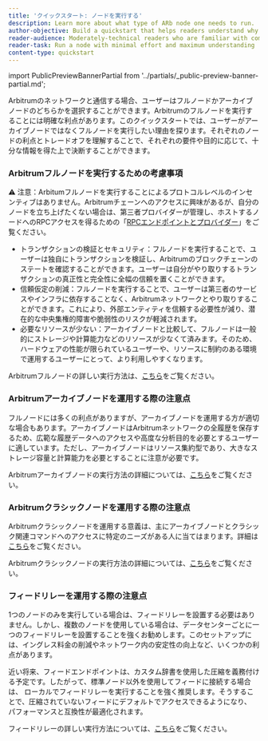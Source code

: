 ```yaml
---
title: 'クイックスタート: ノードを実行する'
description: Learn more about what type of ARb node one needs to run.
author-objective: Build a quickstart that helps readers understand why they might want to run a specific type of an Arbitrum node.
reader-audience: Moderately-technical readers who are familiar with command lines, but not Ethereum / Arbitrum infrastructure
reader-task: Run a node with minimal effort and maximum understanding
content-type: quickstart
---
```


import PublicPreviewBannerPartial from '../partials/_public-preview-banner-partial.md';

<PublicPreviewBannerPartial />

Arbitrumのネットワークと通信する場合、ユーザーはフルノードかアーカイブノードのどちらかを選択することができます。Arbitrumのフルノードを実行することには明確な利点があります。このクイックスタートでは、ユーザーがアーカイブノードではなくフルノードを実行したい理由を探ります。それぞれのノードの利点とトレードオフを理解することで、それぞれの要件や目的に応じて、十分な情報を得た上で決断することができます。

### Arbitrumフルノードを実行するための考慮事項
⚠️ 注意：Arbitumフルノードを実行することによるプロトコルレベルのインセンティブはありません。Arbitrumチェーンへのアクセスに興味があるが、自分のノードを立ち上げたくない場合は、第三者プロバイダーが管理し、ホストするノードへのRPCアクセスを得るための「[RPCエンドポイントとプロバイダー](https://docs.arbitrum.io/node-running/node-providers)」をご覧ください。

- トランザクションの検証とセキュリティ：フルノードを実行することで、ユーザーは独自にトランザクションを検証し、Arbitrumのブロックチェーンのステートを確認することができます。ユーザーは自分がやり取りするトランザクションの真正性と完全性に全幅の信頼を置くことができます。
- 信頼仮定の削減：フルノードを実行することで、ユーザーは第三者のサービスやインフラに依存することなく、Arbitrumネットワークとやり取りすることができます。これにより、外部エンティティを信頼する必要性が減り、潜在的な中央集権的障害や脆弱性のリスクが軽減されます。
- 必要なリソースが少ない：アーカイブノードと比較して、フルノードは一般的にストレージや計算能力などのリソースが少なくて済みます。そのため、ハードウェアの性能が限られているユーザーや、リソースに制約のある環境で運用するユーザーにとって、より利用しやすくなります。

Arbitrumフルノードの詳しい実行方法は、[こちら](https://docs.arbitrum.io/node-running/how-tos/running-a-full-node)をご覧ください。

### Arbitrumアーカイブノードを運用する際の注意点
フルノードには多くの利点がありますが、アーカイブノードを運用する方が適切な場合もあります。アーカイブノードはArbitrumネットワークの全履歴を保存するため、広範な履歴データへのアクセスや高度な分析目的を必要とするユーザーに適しています。ただし、アーカイブノードはリソース集約型であり、大きなストレージ容量と計算能力を必要とすることに注意が必要です。

Arbitrumアーカイブノードの実行方法の詳細については、[こちら](https://docs.arbitrum.io/node-running/how-tos/running-an-archive-node)をご覧ください。

### Arbitrumクラシックノードを運用する際の注意点
Arbitrumクラシックノードを運用する意義は、主にアーカイブノードとクラシック関連コマンドへのアクセスに特定のニーズがある人に当てはまります。詳細は[こちら](https://docs.arbitrum.io/node-running/how-tos/running-an-archive-node)をご覧ください。

Arbitrumクラシックノードの実行方法の詳細については、[こちら](https://docs.arbitrum.io/node-running/how-tos/running-a-classic-node)をご覧ください。

### フィードリレーを運用する際の注意点
1つのノードのみを実行している場合は、フィードリレーを設置する必要はありません。しかし、複数のノードを使用している場合は、データセンターごとに一つのフィードリレーを設置することを強くお勧めします。このセットアップには、イングレス料金の削減やネットワーク内の安定性の向上など、いくつかの利点があります。

近い将来、フィードエンドポイントは、カスタム辞書を使用した圧縮を義務付ける予定です。したがって、標準ノード以外を使用してフィードに接続する場合は、 ローカルでフィードリレーを実行することを強く推奨します。そうすることで、圧縮されていないフィードにデフォルトでアクセスできるようになり、 パフォーマンスと互換性が最適化されます。

フィードリレーの詳しい実行方法については、[こちら](https://docs.arbitrum.io/node-running/how-tos/running-a-feed-relay)をご覧ください。



